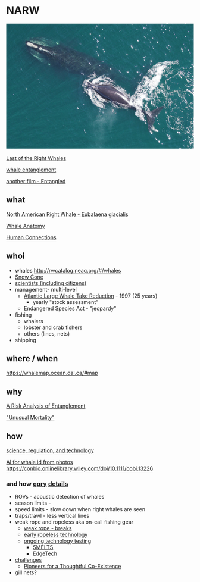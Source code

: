 # NARW 
![North American Right Whale - Eubalaena glacialis](D540D218-14A3-41CC-A279-9607FC1EE487.jpeg)

[Last of the Right Whales](https://lastoftherightwhales.com)

[whale entanglement](https://www.andersoncabotcenterforoceanlife.org/blog/scenes-from-a-right-whale-entanglement)

[another film - Entangled](https://entangled-film.com/)

## what 

[North American Right Whale - Eubalaena glacialis](https://www.fisheries.noaa.gov/species/north-atlantic-right-whale)

[Whale Anatomy](https://oceantoday.noaa.gov/whaleanatomy/welcome.html)

[Human Connections](https://ocean.si.edu/ocean-life/marine-mammals/north-atlantic-right-whale)

## whoi
* whales http://rwcatalog.neaq.org/#/whales
* [Snow Cone](https://www.fisheries.noaa.gov/feature-story/snow-cone-watch-updates-entangled-right-whale-mother-and-newborn-calf)
* [scientists (including citizens)](https://www.whoi.edu/know-your-ocean/ocean-topics/ocean-life/right-whales/)
* management- multi-level
  * [Atlantic Large Whale Take Reduction](https://www.youtube.com/watch?v=fgrjMufULng) - 1997 (25 years)
    * yearly "stock assessment"
  * Endangered Species Act - "jeopardy"
* fishing 
  * whalers 
  * lobster and crab fishers
  * others (lines, nets)
* shipping

## where / when  
   https://whalemap.ocean.dal.ca/#map

## why

[A Risk Analysis of Entanglement](https://storymaps.arcgis.com/stories/efb2e1d058054fb6a1487d964397bffd)

["Unusual Mortality"](https://www.fisheries.noaa.gov/national/marine-life-distress/2017-2022-north-atlantic-right-whale-unusual-mortality-event)

## how 


[science, regulation, and technology](https://www.fisheries.noaa.gov/search?oq=north+american+right+whale)

[AI for whale id from photos](https://www.fisheries.noaa.gov/new-england-mid-atlantic/science-data/artificial-intelligence-right-whale-photo-identification) https://conbio.onlinelibrary.wiley.com/doi/10.1111/cobi.13226 

### and how [gory](https://github.com/robibok/whales) [details](https://blog.deepsense.ai/deep-learning-right-whale-recognition-kaggle/)

* ROVs - acoustic detection of whales
* season limits -
* speed limits - slow down when right whales are seen
* traps/trawl - less vertical lines
* weak rope and ropeless aka on-call fishing gear
  * [weak rope - breaks](https://www.mass.gov/doc/12422-dmf-offering-free-buoy-line-marking-materials-and-additional-free-weak-rope/download)
  * [early ropeless technology](https://www.whoi.edu/oceanus/feature/whale-safe-fishing-gear/)
  * [ongoing technology testing](https://www.mass.gov/service-details/ropeless-fishing-gear-feasibility-study)
    * [SMELTS](https://www.smelts.org/)
    * [EdgeTech](https://www.edgetech.com/)
 * [challenges](https://capecodfishermen.org/item/aidsropelesshear-0127?category_id=9)
   * [Pioneers for a Thoughtful Co-Existence](https://www.capeandislands.org/local-news/2022-01-13/lobsterman-v-lobsterman-fight-over-ropeless-fishing-divides-industry)
 * gill nets?
